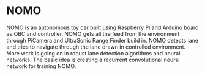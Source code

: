 # NOMO
NOMO is an autonomous toy car built using Raspberry Pi and Arduino board as OBC and controller. NOMO gets all the feed from the environment through PiCamera and UltraSonic Range Finder build in. NOMO detects lane and tries to navigate through the lane drawn in controlled environment. More work is going on in robust lane detection algorithms and neural networks. The basic idea is creating a recurrent convolutional neural network for training NOMO.

